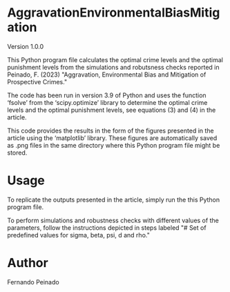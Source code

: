 # AggravationEnvironmentalBiasMitigation
Version 1.0.0

This Python program file calculates the optimal crime levels and the optimal punishment levels from the simulations and robutsness checks reported in Peinado, F. (2023) "Aggravation, Environmental Bias and Mitigation of Prospective Crimes."

The code has been run in version 3.9 of Python and uses the function ‘fsolve’ from the ‘scipy.optimize’ library to determine the optimal crime levels and the optimal punishment levels, see equations (3) and (4) in the article. 

This code provides the results in the form of the figures presented in the article using the ‘matplotlib’ library. These figures are automatically saved as .png files in the same directory where this Python program file might be stored.

# Usage
To replicate the outputs presented in the article, simply run the this Python program file.

To perform simulations and robustness checks with different values of the parameters, follow the instructions depicted in steps labeled "# Set of predefined values for sigma, beta, psi, d and rho." 

# Author
Fernando Peinado
